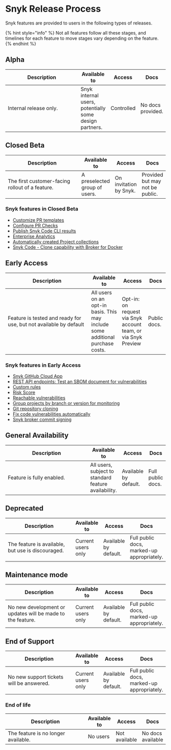# Snyk Release Process

Snyk features are provided to users in the following types of releases.

{% hint style="info" %}
Not all features follow all these stages, and timelines for each feature to move stages vary depending on the feature.
{% endhint %}

## Alpha

<table><thead><tr><th width="240">Description</th><th>Available to</th><th>Access</th><th>Docs</th></tr></thead><tbody><tr><td>Internal release only.</td><td>Snyk internal users, potentially some design partners.</td><td>Controlled </td><td>No docs provided.</td></tr></tbody></table>

## Closed Beta

<table><thead><tr><th width="243">Description</th><th>Available to</th><th>Access</th><th>Docs</th></tr></thead><tbody><tr><td>The first customer-facing rollout of a feature.</td><td>A preselected group of users.</td><td>On invitation by Snyk.</td><td>Provided but may not be public.</td></tr></tbody></table>

### Snyk features in Closed Beta

* [Customize PR templates](../scan-with-snyk/pull-requests/snyk-fix-pull-or-merge-requests/customize-pr-templates/)
* [Configure PR Checks](../scan-with-snyk/pull-requests/pull-request-checks/configure-pull-request-checks.md)
* [Publish Snyk Code CLI results](../snyk-cli/scan-and-maintain-projects-using-the-cli/snyk-cli-for-snyk-code/publish-snyk-code-cli-results-and-ignore-issues.md)
* [Enterprise Analytics](../manage-risk/enterprise-analytics.md)
* [Automatically created Project collections](../snyk-admin/introduction-to-snyk-projects/automatically-created-project-collections.md)
* [Snyk Code - Clone capability with Broker for Docker](../enterprise-configuration/snyk-broker/install-and-configure-snyk-broker/advanced-configuration-for-snyk-broker-docker-installation/snyk-code-clone-capability-with-broker-for-docker.md)

## Early Access

<table><thead><tr><th width="246">Description</th><th>Available to</th><th>Access</th><th>Docs</th></tr></thead><tbody><tr><td>Feature is tested and ready for use, but not available by default</td><td>All users on an opt-in basis. This may include some additional purchase costs.</td><td>Opt-in: on request via Snyk account team, or via Snyk Preview</td><td>Public docs.</td></tr></tbody></table>

### Snyk features in Early Access

* [Snyk GitHub Cloud App](../integrate-with-snyk/git-repositories-scms-integrations-with-snyk/snyk-github-cloud-app.md)
* [REST API endpoints: Test an SBOM document for vulnerabilities](../snyk-api/rest-api-endpoints-test-an-sbom-document-for-vulnerabilities.md)
* [Custom rules](../scan-with-snyk/snyk-code/custom-rules/)
* [Risk Score](../manage-risk/prioritize-your-issues/risk-score.md)
* [Reachable vulnerabilities](../manage-risk/prioritize-your-issues/reachable-vulnerabilities.md)
* [Group projects by branch or version for monitoring](../snyk-cli/scan-and-maintain-projects-using-the-cli/group-projects-by-branch-or-version-for-monitoring.md)
* [Git repository cloning](../snyk-preview.md#enable-git-repository-cloning)
* [Fix code vulnerabilities automatically](../scan-with-snyk/snyk-code/manage-code-vulnerabilities/fix-code-vulnerabilities-automatically.md)
* [Snyk broker commit signing](../enterprise-configuration/snyk-broker/snyk-broker-commit-signing.md)

## General Availability

<table><thead><tr><th width="249">Description</th><th>Available to</th><th>Access</th><th>Docs</th></tr></thead><tbody><tr><td>Feature is fully enabled.</td><td>All users, subject to standard feature availability.</td><td>Available by default.</td><td>Full public docs.</td></tr></tbody></table>

## Deprecated

<table><thead><tr><th width="256">Description</th><th>Available to</th><th>Access</th><th>Docs</th></tr></thead><tbody><tr><td>The feature is available, but use is discouraged. </td><td>Current users only</td><td>Available by default.</td><td>Full public docs, marked-up appropriately.</td></tr></tbody></table>

## Maintenance mode

<table><thead><tr><th width="256">Description</th><th>Available to</th><th>Access</th><th>Docs</th></tr></thead><tbody><tr><td>No new development or updates will be made to the feature. </td><td>Current users only</td><td>Available by default.</td><td>Full public docs, marked-up appropriately.</td></tr></tbody></table>

## End of Support

<table><thead><tr><th width="256">Description</th><th>Available to</th><th>Access</th><th>Docs</th></tr></thead><tbody><tr><td>No new support tickets will be answered. </td><td>Current users only</td><td>Available by default.</td><td>Full public docs, marked-up appropriately.</td></tr></tbody></table>

### End of life

<table><thead><tr><th width="256">Description</th><th>Available to</th><th>Access</th><th>Docs</th></tr></thead><tbody><tr><td>The feature is no longer available. </td><td>No users</td><td>Not available</td><td>No docs available</td></tr></tbody></table>
